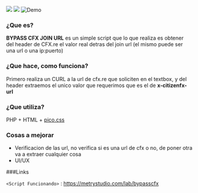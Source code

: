 ![](http://githubbadges.com/star.svg?user=joselsp95&repo=bypass-cfx-joinurl&background=007ecg&color=bbb&style=flat) 
![](http://githubbadges.com/fork.svg?user=joselsp95&repo=bypass-cfx-joinurl&background=007ecg&color=bbb&style=flat)
![Demo](https://media.giphy.com/media/pjOO6pev7YzriFz5rW/giphy.gif)

### ¿Que es?
**BYPASS CFX JOIN URL** es un simple script que lo que realiza es obtener del header de CFX.re el valor real detras del join url (el mismo puede ser una url o una ip:puerto)

### ¿Que hace, como funciona?
Primero realiza un CURL a la url de cfx.re que soliciten en el textbox, y del header extraemos el unico valor que requerimos que es el de **x-citizenfx-url**

### ¿Que utiliza?
PHP + HTML + [pico.css](https://picocss.com/ "pico.css")


### Cosas a mejorar
- Verificacion de las url, no verifica si es una url de cfx o no, de poner otra va a extraer cualquier cosa
- UI/UX 








###Links


`<Script Funcionando>` : https://metrystudio.com/lab/bypasscfx




